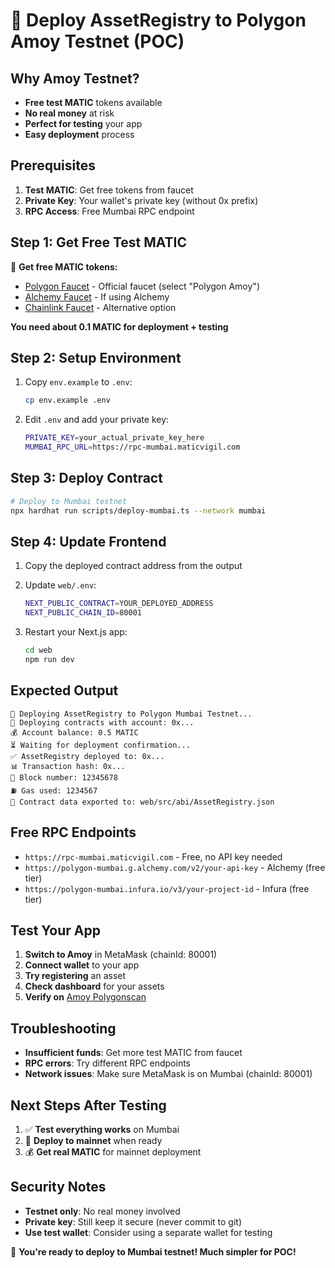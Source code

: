 # 🚀 Deploy AssetRegistry to Polygon Amoy Testnet (POC)

## Why Amoy Testnet?
- **Free test MATIC** tokens available
- **No real money** at risk
- **Perfect for testing** your app
- **Easy deployment** process

## Prerequisites

1. **Test MATIC**: Get free tokens from faucet
2. **Private Key**: Your wallet's private key (without 0x prefix)
3. **RPC Access**: Free Mumbai RPC endpoint

## Step 1: Get Free Test MATIC

🚰 **Get free MATIC tokens:**
- [Polygon Faucet](https://faucet.polygon.technology/) - Official faucet (select "Polygon Amoy")
- [Alchemy Faucet](https://mumbai-faucet.alchemy.com/) - If using Alchemy
- [Chainlink Faucet](https://faucets.chain.link/) - Alternative option

**You need about 0.1 MATIC for deployment + testing**

## Step 2: Setup Environment

1. Copy `env.example` to `.env`:
   ```bash
   cp env.example .env
   ```

2. Edit `.env` and add your private key:
   ```bash
   PRIVATE_KEY=your_actual_private_key_here
   MUMBAI_RPC_URL=https://rpc-mumbai.maticvigil.com
   ```

## Step 3: Deploy Contract

```bash
# Deploy to Mumbai testnet
npx hardhat run scripts/deploy-mumbai.ts --network mumbai
```

## Step 4: Update Frontend

1. Copy the deployed contract address from the output
2. Update `web/.env`:
   ```bash
   NEXT_PUBLIC_CONTRACT=YOUR_DEPLOYED_ADDRESS
   NEXT_PUBLIC_CHAIN_ID=80001
   ```

3. Restart your Next.js app:
   ```bash
   cd web
   npm run dev
   ```

## Expected Output

```
🚀 Deploying AssetRegistry to Polygon Mumbai Testnet...
📝 Deploying contracts with account: 0x...
💰 Account balance: 0.5 MATIC
⏳ Waiting for deployment confirmation...
✅ AssetRegistry deployed to: 0x...
📊 Transaction hash: 0x...
🔢 Block number: 12345678
⛽ Gas used: 1234567
📁 Contract data exported to: web/src/abi/AssetRegistry.json
```

## Free RPC Endpoints

- `https://rpc-mumbai.maticvigil.com` - Free, no API key needed
- `https://polygon-mumbai.g.alchemy.com/v2/your-api-key` - Alchemy (free tier)
- `https://polygon-mumbai.infura.io/v3/your-project-id` - Infura (free tier)

## Test Your App

1. **Switch to Amoy** in MetaMask (chainId: 80001)
2. **Connect wallet** to your app
3. **Try registering** an asset
4. **Check dashboard** for your assets
5. **Verify on** [Amoy Polygonscan](https://amoy.polygonscan.com)

## Troubleshooting

- **Insufficient funds**: Get more test MATIC from faucet
- **RPC errors**: Try different RPC endpoints
- **Network issues**: Make sure MetaMask is on Mumbai (chainId: 80001)

## Next Steps After Testing

1. ✅ **Test everything works** on Mumbai
2. 🚀 **Deploy to mainnet** when ready
3. 💰 **Get real MATIC** for mainnet deployment

## Security Notes

- **Testnet only**: No real money involved
- **Private key**: Still keep it secure (never commit to git)
- **Use test wallet**: Consider using a separate wallet for testing

🎯 **You're ready to deploy to Mumbai testnet! Much simpler for POC!**
